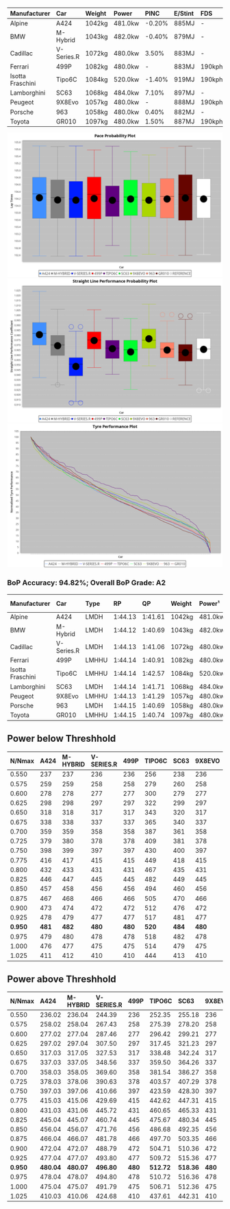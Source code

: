 | Manufacturer     | Car        | Weight | Power   | PINC    | E/Stint | FDS     |
|:-|:-|:-|:-|:-|:-|:-|
| Alpine           | A424       | 1042kg | 481.0kw | -0.20%  | 885MJ   |    -    |
| BMW              | M-Hybrid   | 1043kg | 482.0kw | -0.40%  | 879MJ   |    -    |
| Cadillac         | V-Series.R | 1072kg | 480.0kw | 3.50%   | 883MJ   |    -    |
| Ferrari          | 499P       | 1082kg | 480.0kw |    -    | 883MJ   | 190kph  |
| Isotta Fraschini | Tipo6C     | 1084kg | 520.0kw | -1.40%  | 919MJ   | 190kph  |
| Lamborghini      | SC63       | 1068kg | 484.0kw | 7.10%   | 897MJ   |    -    |
| Peugeot          | 9X8Evo     | 1057kg | 480.0kw |    -    | 888MJ   | 190kph  |
| Porsche          | 963        | 1058kg | 480.0kw | 0.40%   | 882MJ   |    -    |
| Toyota           | GR010      | 1097kg | 480.0kw | 1.50%   | 887MJ   | 190kph  |

![PACECHART](./IMG/AUTO.png)
![STRAIGHTLINEPERFORMANCECHART](./IMG/AUTO_sp.png)
![TYREPERFORMANCECHART](./IMG/AUTO_tw.png)

### BoP Accuracy: 94.82%; Overall BoP Grade: A2
| Manufacturer     | Car        | Type  | RP      | QP      | Weight | Power¹  | Threshhold | PINC    | Power²   | E/Stint | AVG Vmax  | FDS     | RDLC | L/Stint | BOP-Grade | Model Accuracy | Model Points | Match%  | SimDiff |
|:-|:-|:-|:-|:-|:-|:-|:-|:-|:-|:-|:-|:-|:-|:-|:-|:-|:-|:-|:-|
| Alpine           | A424       | LMDH  | 1:44.13 | 1:41.61 | 1042kg | 481.0kw | 250.0kph   | -0.20%  | 480.00kw |  885MJ  | 293.30kph |    -    | 1.01 | 33      | ~A1       | 99.49%         | 1360         | 100.00% | -0.51   |
| BMW              | M-Hybrid   | LMDH  | 1:44.12 | 1:40.69 | 1043kg | 482.0kw | 250.0kph   | -0.40%  | 480.10kw |  879MJ  | 292.04kph |    -    | 1.01 | 33      | ~A1       | 98.62%         | 2363         | 100.00% | -0.19   |
| Cadillac         | V-Series.R | LMDH  | 1:44.13 | 1:41.06 | 1072kg | 480.0kw | 250.0kph   | 3.50%   | 496.80kw |  883MJ  | 287.37kph |    -    | 0.99 | 33      | ~A1       | 98.50%         | 4201         | 95.24%  | +0.27   |
| Ferrari          | 499P       | LMHHU | 1:44.14 | 1:40.91 | 1082kg | 480.0kw | 250.0kph   |    -    | 480.00kw |  883MJ  | 289.98kph | 190kph  | 1.01 | 33      | ~A1       | 100.00%        | 4441         | 98.82%  | +0.28   |
| Isotta Fraschini | Tipo6C     | LMHHU | 1:44.14 | 1:42.57 | 1084kg | 520.0kw | 250.0kph   | -1.40%  | 512.70kw |  919MJ  | 291.57kph | 190kph  | 1.02 | 33      | +C1       | 98.48%         | 130          | 79.55%  | -1.07   |
| Lamborghini      | SC63       | LMDH  | 1:44.14 | 1:41.71 | 1068kg | 484.0kw | 250.0kph   | 7.10%   | 518.40kw |  897MJ  | 291.30kph |    -    | 1.02 | 33      | ~A1       | 100.00%        | 784          | 97.66%  | -0.76   |
| Peugeot          | 9X8Evo     | LMHHU | 1:44.13 | 1:41.29 | 1057kg | 480.0kw | 250.0kph   |    -    | 480.00kw |  888MJ  | 292.11kph | 190kph  | 0.99 | 33      | +B2       | 100.00%        | 808          | 84.75%  | +0.89   |
| Porsche          | 963        | LMDH  | 1:44.15 | 1:40.69 | 1058kg | 480.0kw | 250.0kph   | 0.40%   | 481.90kw |  882MJ  | 289.68kph |    -    | 1.00 | 33      | ~A1       | 99.87%         | 12613        | 100.00% | +0.09   |
| Toyota           | GR010      | LMHHU | 1:44.15 | 1:40.74 | 1097kg | 480.0kw | 250.0kph   | 1.50%   | 487.20kw |  887MJ  | 287.32kph | 190kph  | 1.00 | 33      | ~A1       | 99.73%         | 2956         | 97.32%  | +0.99   |

## Power below Threshhold
| N/Nmax    | A424    | M-HYBRID | V-SERIES.R | 499P    | TIPO6C  | SC63    | 9X8EVO  | 963     | GR010   |
|:-|:-|:-|:-|:-|:-|:-|:-|:-|:-|
|  0.550    |  237    |  237     |  236       |  236    |  256    |  238    |  236    |  236    |  236    |
|  0.575    |  259    |  259     |  258       |  258    |  279    |  260    |  258    |  258    |  258    |
|  0.600    |  278    |  278     |  277       |  277    |  300    |  279    |  277    |  277    |  277    |
|  0.625    |  298    |  298     |  297       |  297    |  322    |  299    |  297    |  297    |  297    |
|  0.650    |  318    |  318     |  317       |  317    |  343    |  320    |  317    |  317    |  317    |
|  0.675    |  338    |  338     |  337       |  337    |  365    |  340    |  337    |  337    |  337    |
|  0.700    |  359    |  359     |  358       |  358    |  387    |  361    |  358    |  358    |  358    |
|  0.725    |  379    |  380     |  378       |  378    |  409    |  381    |  378    |  378    |  378    |
|  0.750    |  398    |  399     |  397       |  397    |  430    |  400    |  397    |  397    |  397    |
|  0.775    |  416    |  417     |  415       |  415    |  449    |  418    |  415    |  415    |  415    |
|  0.800    |  432    |  433     |  431       |  431    |  467    |  435    |  431    |  431    |  431    |
|  0.825    |  446    |  447     |  445       |  445    |  482    |  449    |  445    |  445    |  445    |
|  0.850    |  457    |  458     |  456       |  456    |  494    |  460    |  456    |  456    |  456    |
|  0.875    |  467    |  468     |  466       |  466    |  505    |  470    |  466    |  466    |  466    |
|  0.900    |  473    |  474     |  472       |  472    |  512    |  476    |  472    |  472    |  472    |
|  0.925    |  478    |  479     |  477       |  477    |  517    |  481    |  477    |  477    |  477    |
| **0.950** | **481** | **482**  | **480**    | **480** | **520** | **484** | **480** | **480** | **480** |
|  0.975    |  479    |  480     |  478       |  478    |  518    |  482    |  478    |  478    |  478    |
|  1.000    |  476    |  477     |  475       |  475    |  514    |  479    |  475    |  475    |  475    |
|  1.025    |  411    |  412     |  410       |  410    |  444    |  413    |  410    |  410    |  410    |

## Power above Threshhold
| N/Nmax    | A424       | M-HYBRID   | V-SERIES.R | 499P    | TIPO6C     | SC63       | 9X8EVO  | 963        | GR010      |
|:-|:-|:-|:-|:-|:-|:-|:-|:-|:-|
|  0.550    |  236.02    |  236.04    |  244.39    |  236    |  252.35    |  255.18    |  236    |  237.45    |  240.10    |
|  0.575    |  258.02    |  258.04    |  267.43    |  258    |  275.39    |  278.20    |  258    |  259.50    |  262.11    |
|  0.600    |  277.02    |  277.04    |  287.46    |  277    |  296.42    |  299.21    |  277    |  278.53    |  281.12    |
|  0.625    |  297.02    |  297.04    |  307.50    |  297    |  317.45    |  321.23    |  297    |  298.57    |  301.12    |
|  0.650    |  317.03    |  317.05    |  327.53    |  317    |  338.48    |  342.24    |  317    |  318.61    |  322.13    |
|  0.675    |  337.03    |  337.05    |  348.56    |  337    |  359.50    |  364.26    |  337    |  338.65    |  342.14    |
|  0.700    |  358.03    |  358.05    |  369.60    |  358    |  381.54    |  386.27    |  358    |  359.69    |  363.15    |
|  0.725    |  378.03    |  378.06    |  390.63    |  378    |  403.57    |  407.29    |  378    |  379.72    |  383.16    |
|  0.750    |  397.03    |  397.06    |  410.66    |  397    |  423.59    |  428.30    |  397    |  398.76    |  403.17    |
|  0.775    |  415.03    |  415.06    |  429.69    |  415    |  442.62    |  447.31    |  415    |  416.80    |  421.17    |
|  0.800    |  431.03    |  431.06    |  445.72    |  431    |  460.65    |  465.33    |  431    |  432.83    |  437.18    |
|  0.825    |  445.04    |  445.07    |  460.74    |  445    |  475.67    |  480.34    |  445    |  446.85    |  452.19    |
|  0.850    |  456.04    |  456.07    |  471.76    |  456    |  486.68    |  492.35    |  456    |  457.87    |  463.19    |
|  0.875    |  466.04    |  466.07    |  481.78    |  466    |  497.70    |  503.35    |  466    |  467.89    |  473.19    |
|  0.900    |  472.04    |  472.07    |  488.79    |  472    |  504.71    |  510.36    |  472    |  473.90    |  479.20    |
|  0.925    |  477.04    |  477.07    |  493.80    |  477    |  509.72    |  515.36    |  477    |  478.91    |  484.20    |
| **0.950** | **480.04** | **480.07** | **496.80** | **480** | **512.72** | **518.36** | **480** | **481.92** | **487.20** |
|  0.975    |  478.04    |  478.07    |  494.80    |  478    |  510.72    |  516.36    |  478    |  479.92    |  485.20    |
|  1.000    |  475.04    |  475.07    |  491.79    |  475    |  506.71    |  512.36    |  475    |  476.91    |  482.20    |
|  1.025    |  410.03    |  410.06    |  424.68    |  410    |  437.61    |  442.31    |  410    |  411.79    |  416.17    |
